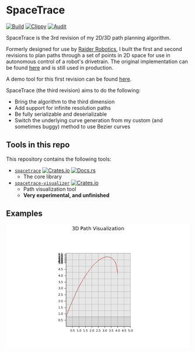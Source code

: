 # SpaceTrace
[![Build](https://github.com/Ewpratten/spacetrace/actions/workflows/build.yml/badge.svg)](https://github.com/Ewpratten/spacetrace/actions/workflows/build.yml)
[![Clippy](https://github.com/Ewpratten/spacetrace/actions/workflows/clippy.yml/badge.svg)](https://github.com/Ewpratten/spacetrace/actions/workflows/clippy.yml)
[![Audit](https://github.com/Ewpratten/spacetrace/actions/workflows/audit.yml/badge.svg)](https://github.com/Ewpratten/spacetrace/actions/workflows/audit.yml)

SpaceTrace is the 3rd revision of my 2D/3D path planning algorithm.

Formerly designed for use by [Raider Robotics](https://github.com/frc5024/), I built the first and second revisions to plan paths through a set of points in 2D space for use in autonomous control of a robot's drivetrain. The original implementation can be found [here](https://github.com/frc5024/lib5k/tree/45b67e4ff7e840af79aa28a62a200edebac92a79/lib5k/src/main/java/io/github/frc5024/purepursuit) and is still used in production.

A demo tool for this first revision can be found [here](https://github.com/Ewpratten/pathfollowing-demo).

SpaceTrace (the third revision) aims to do the following:

- Bring the algorithm to the third dimension
- Add support for infinite resolution paths
- Be fully serializable and deserializable
- Switch the underlying curve generation from my custom (and sometimes buggy) method to use Bezier curves

## Tools in this repo

This repository contains the following tools:

- [`spacetrace`](./spacetrace) [![Crates.io](https://img.shields.io/crates/v/spacetrace)](https://crates.io/crates/spacetrace) [![Docs.rs](https://docs.rs/spacetrace/badge.svg)](https://docs.rs/spacetrace)
  - The core library
- [`spacetrace-visualizer`](./visualizer) [![Crates.io](https://img.shields.io/crates/v/spacetrace)](https://crates.io/crates/spacetrace-visualizer)
  - Path visualization tool
  - **Very experimental, and unfinished**

## Examples

![Demo Animation](./demo.gif)